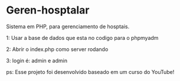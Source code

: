 # Geren-hosptalar
Sistema em PHP, para gerenciamento de hosptais.


1: Usar a base de dados que esta no codigo para o phpmyadm

2: Abrir o index.php como server rodando

3: login é: admin e admin

ps: Esse projeto foi desenvolvido baseado em um curso do YouTube!


